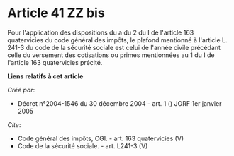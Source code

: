 # Article 41 ZZ bis

Pour l'application des dispositions du a du 2 du I de l'article 163 quatervicies du code général des impôts, le plafond
mentionné à l'article L. 241-3 du code de la sécurité sociale est celui de l'année civile précédant celle du versement des
cotisations ou primes mentionnées au 1 du I de l'article 163 quatervicies précité.

**Liens relatifs à cet article**

_Créé par_:

  - Décret n°2004-1546 du 30 décembre 2004 - art. 1 () JORF 1er janvier 2005

_Cite_:

  - Code général des impôts, CGI. - art. 163 quatervicies (V)
  - Code de la sécurité sociale. - art. L241-3 (V)
